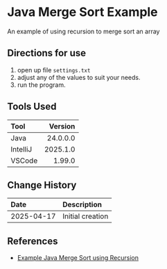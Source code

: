 # Java Merge Sort Example
An example of using recursion to merge sort an array

## Directions for use

1.  open up file `settings.txt`
1.  adjust any of the values to suit your needs.
1.  run the program.


## Tools Used

| Tool     |  Version |
|:---------|---------:|
| Java     | 24.0.0.0 |
| IntelliJ | 2025.1.0 |
| VSCode   |   1.99.0 |

## Change History

| Date       | Description      |
|:-----------|:-----------------|
| 2025-04-17 | Initial creation |

## References

* [Example Java Merge Sort using Recursion](https://www.geeksforgeeks.org/java-program-for-merge-sort/)

